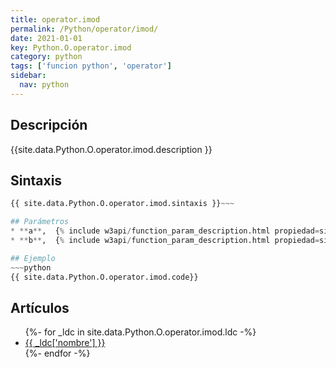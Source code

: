```yaml
---
title: operator.imod
permalink: /Python/operator/imod/
date: 2021-01-01
key: Python.O.operator.imod
category: python
tags: ['funcion python', 'operator']
sidebar: 
  nav: python
---
```


## Descripción
{{site.data.Python.O.operator.imod.description }}

## Sintaxis
~~~python
{{ site.data.Python.O.operator.imod.sintaxis }}~~~

## Parámetros
* **a**,  {% include w3api/function_param_description.html propiedad=site.data.Python.O.operator.imod valor="a" %}
* **b**,  {% include w3api/function_param_description.html propiedad=site.data.Python.O.operator.imod valor="b" %}

## Ejemplo
~~~python
{{ site.data.Python.O.operator.imod.code}}
~~~

## Artículos
<ul>
{%- for _ldc in site.data.Python.O.operator.imod.ldc -%}
   <li>
       <a href="{{_ldc['url'] }}">{{ _ldc['nombre'] }}</a>
   </li>
{%- endfor -%}
</ul>
